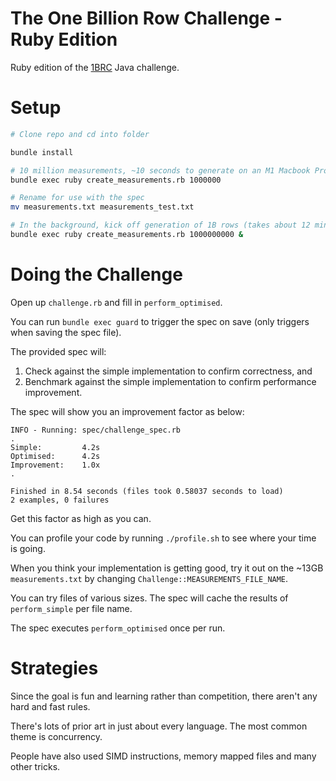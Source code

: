 # The One Billion Row Challenge - Ruby Edition

Ruby edition of the [1BRC](https://github.com/gunnarmorling/1brc/tree/main) Java challenge.

# Setup 

```bash
# Clone repo and cd into folder

bundle install

# 10 million measurements, ~10 seconds to generate on an M1 Macbook Pro.
bundle exec ruby create_measurements.rb 1000000

# Rename for use with the spec
mv measurements.txt measurements_test.txt

# In the background, kick off generation of 1B rows (takes about 12 minutes)
bundle exec ruby create_measurements.rb 1000000000 &
```

# Doing the Challenge 
Open up `challenge.rb` and fill in `perform_optimised`. 

You can run `bundle exec guard` to trigger the spec on save (only triggers when saving the spec file).

The provided spec will:
1. Check against the simple implementation to confirm correctness, and
2. Benchmark against the simple implementation to confirm performance improvement.

The spec will show you an improvement factor as below:

```
INFO - Running: spec/challenge_spec.rb
.     
Simple:         4.2s
Optimised:      4.2s
Improvement:    1.0x
.

Finished in 8.54 seconds (files took 0.58037 seconds to load)
2 examples, 0 failures
```

Get this factor as high as you can.

You can profile your code by running `./profile.sh` to see where your time is going.

When you think your implementation is getting good, try it out on the ~13GB `measurements.txt` by changing `Challenge::MEASUREMENTS_FILE_NAME`.  

You can try files of various sizes. The spec will cache the results of `perform_simple` per file name.

The spec executes `perform_optimised` once per run.

# Strategies

Since the goal is fun and learning rather than competition, there aren't any hard and fast rules.

There's lots of prior art in just about every language. The most common theme is concurrency.

People have also used SIMD instructions, memory mapped files and many other tricks.